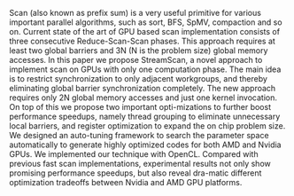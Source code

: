 Scan (also known as prefix sum) is a very useful primitive for various important parallel algorithms, such as sort, BFS, SpMV, compaction and so on. Current state of the art of GPU based scan implementation consists of three consecutive Reduce-Scan-Scan phases. This approach requires at least two global barriers and 3N (N is the problem size) global memory accesses. In this paper we propose StreamScan, a novel approach to implement scan on GPUs with only one computation phase. The main idea is to restrict synchronization to only adjacent workgroups, and thereby eliminating global barrier synchronization completely. The new approach requires only 2N global memory accesses and just one kernel invocation. On top of this we propose two important opti-mizations to further boost performance speedups, namely thread grouping to eliminate unnecessary local barriers, and register optimization to expand the on chip problem size. We designed an auto-tuning framework to search the parameter space automatically to generate highly optimized codes for both AMD and Nvidia GPUs. We implemented our technique with OpenCL. Compared with previous fast scan implementations, experimental results not only show promising performance speedups, but also reveal dra-matic different optimization tradeoffs between Nvidia and AMD GPU platforms.